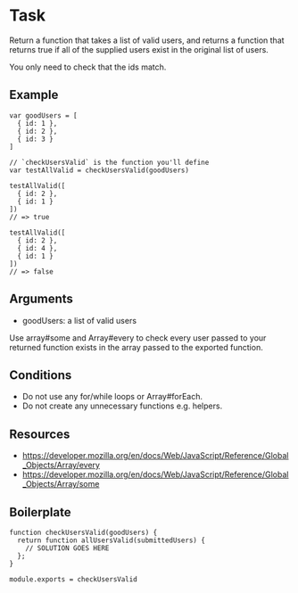 # Task

Return a function that takes a list of valid users, and returns a function that returns true if all of the supplied users exist in the original list of users.

You only need to check that the ids match.

## Example

    var goodUsers = [
      { id: 1 },
      { id: 2 },
      { id: 3 }
    ]
    
    // `checkUsersValid` is the function you'll define
    var testAllValid = checkUsersValid(goodUsers)
    
    testAllValid([
      { id: 2 },
      { id: 1 }
    ])
    // => true
    
    testAllValid([
      { id: 2 },
      { id: 4 },
      { id: 1 }
    ])
    // => false

## Arguments

  * goodUsers: a list of valid users

Use array#some and Array#every to check every user passed to your returned function exists in the array passed to the exported function.

## Conditions

  * Do not use any for/while loops or Array#forEach.
  * Do not create any unnecessary functions e.g. helpers.

## Resources

  * https://developer.mozilla.org/en/docs/Web/JavaScript/Reference/Global_Objects/Array/every
  * https://developer.mozilla.org/en/docs/Web/JavaScript/Reference/Global_Objects/Array/some

## Boilerplate

    function checkUsersValid(goodUsers) {
      return function allUsersValid(submittedUsers) {
        // SOLUTION GOES HERE
      };
    }
    
    module.exports = checkUsersValid
